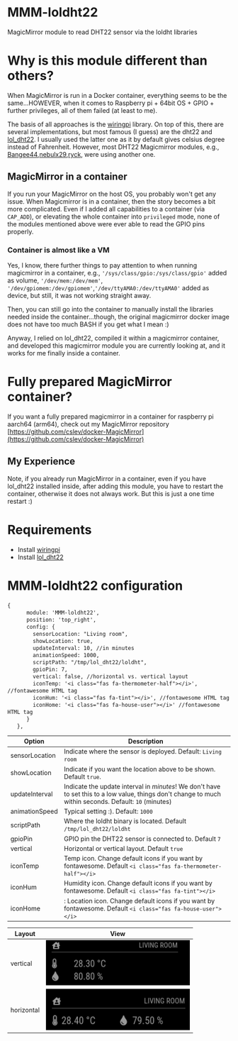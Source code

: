 # MMM-loldht22
MagicMirror module to read DHT22 sensor via the loldht libraries

# Why is this module different than others?
When MagicMirror is run in a Docker container, everything seems to be the same...HOWEVER, when it comes to Raspberry pi + 64bit OS + GPIO + further privileges, all of them failed (at least to me).

The basis of all approaches is the [wiringpi](http://wiringpi.com/download-and-install/) library.
On top of this, there are several implementations, but most famous (I guess) are the dht22 and [lol_dht22](https://github.com/technion/lol_dht22).
I usually used the latter one as it by default gives celsius degree instead of Fahrenheit.
However, most DHT22 Magicmirror modules, e.g., [Bangee44](https://github.com/Bangee44/MMM-DHT22/),[nebulx29](https://github.com/nebulx29/MMM-dht22),[ryck](https://github.com/ryck/MMM-DHT-Sensor), were using another one.

## MagicMirror in a container
If you run your MagicMirror on the host OS, you probably won't get any issue.
When Magicmirror is in a container, then the story becomes a bit more complicated. 
Even if I added all capabilities to a container (via `CAP_ADD`), or elevating the whole container into `privileged` mode, none of the modules mentioned above were ever able to read the GPIO pins properly.

### Container is almost like a VM
Yes, I know, there further things to pay attention to when running magicmirror in a container, e.g., `'/sys/class/gpio:/sys/class/gpio'` added as volume, `'/dev/mem:/dev/mem'`, `'/dev/gpiomem:/dev/gpiomem'`,`'/dev/ttyAMA0:/dev/ttyAMA0'` added as device, but still, it was not working straight away.

Then, you can still go into the container to manually install the libraries needed inside the container...though, the original magicmirror docker image does not have too much BASH if you get what I mean :)


Anyway, I relied on lol_dht22, compiled it within a magicmirror container, and developed this magicmirror module you are currently looking at, and it works for me finally inside a container.

# Fully prepared MagicMirror container? 
If you want a fully prepared magicmirror in a container for raspberry pi aarch64 (arm64), check out my MagicMirror repository [https://github.com/cslev/docker-MagicMirror](https://github.com/cslev/docker-MagicMirror)

## My Experience
Note, if you already run MagicMirror in a container, even if you have lol_dht22 installed inside, after adding this module, you have to restart the container, otherwise it does not always work. But this is just a one time restart :)

# Requirements
 - Install [wiringpi](http://wiringpi.com/download-and-install/)
 - Install [lol_dht22](https://github.com/technion/lol_dht22)

# MMM-loldht22 configuration
```
{
      module: 'MMM-loldht22',
      position: 'top_right',
      config: {
        sensorLocation: "Living room",
        showLocation: true,
        updateInterval: 10, //in minutes
        animationSpeed: 1000,
        scriptPath: "/tmp/lol_dht22/loldht",
        gpioPin: 7,
        vertical: false, //horizontal vs. vertical layout
        iconTemp: '<i class="fas fa-thermometer-half"></i>', //fontawesome HTML tag
        iconHum: '<i class="fas fa-tint"></i>', //fontawesome HTML tag
        iconHome: '<i class="fas fa-house-user"></i>' //fontawesome HTML tag
      }
   },
```

| Option |  Description | 
|---|---|
|sensorLocation| Indicate where the sensor is deployed. Default: `Living room` |
|showLocation| Indicate if you want the location above to be shown. Default `true`.
|updateInterval|  Indicate the update interval in *minutes*! We don't have to set this to a low value, things don't change to much within seconds. Default: `10` (minutes)|
|animationSpeed| Typical setting :). Default: `1000`|
|scriptPath| Where the loldht binary is located. Default `/tmp/lol_dht22/loldht`|
|gpioPin | GPIO pin the DHT22 sensor is connected to. Default `7`|
|vertical| Horizontal or vertical layout. Default `true`|
|iconTemp| Temp icon. Change default icons if you want by fontawesome. Default `<i class="fas fa-thermometer-half"></i>`|
|iconHum| Humidity icon. Change default icons if you want by fontawesome. Default `<i class="fas fa-tint"></i>`|
|iconHome|: Location icon. Change default icons if you want by fontawesome. Default `<i class="fas fa-house-user"></i>`|


| Layout |  View | 
|---|---|
|vertical|<img width="325" alt="Horizontal layout" src="https://github.com/cslev/MMM-loldht22/blob/main/vertical.png"/> |
|horizontal| <img width="325" alt="Vertical layout" src="https://github.com/cslev/MMM-loldht22/blob/main/horizontal.png"/>|
